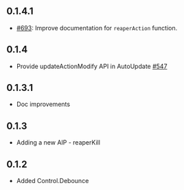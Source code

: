 ## 0.1.4.1

* [#693](https://github.com/yesodweb/wai/pull/693):
  Improve documentation for `reaperAction` function.

## 0.1.4

* Provide updateActionModify API in AutoUpdate [#547](https://github.com/yesodweb/wai/pull/547)

## 0.1.3.1

* Doc improvements

## 0.1.3

* Adding a new AIP - reaperKill

## 0.1.2

* Added Control.Debounce
